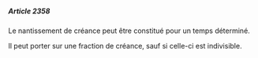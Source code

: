 ##### Article 2358

Le nantissement de créance peut être constitué pour un temps déterminé.

Il peut porter sur une fraction de créance, sauf si celle-ci est indivisible.

